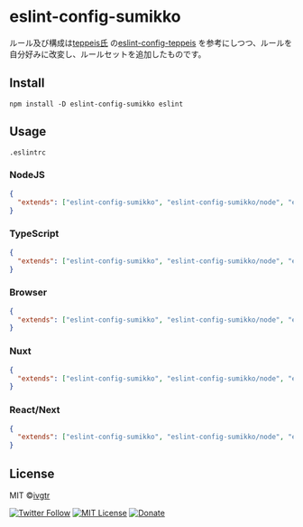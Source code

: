 # eslint-config-sumikko
ルール及び構成は[teppeis氏](https://github.com/teppeis) の[eslint-config-teppeis](https://github.com/ivgtr/eslint-config-sumikko) を参考にしつつ、ルールを自分好みに改変し、ルールセットを追加したものです。

## Install

```
npm install -D eslint-config-sumikko eslint
```

## Usage

`.eslintrc`
### NodeJS

```json
{
  "extends": ["eslint-config-sumikko", "eslint-config-sumikko/node", "eslint-config-sumikko/prettier"]
}
```

### TypeScript

```json
{
  "extends": ["eslint-config-sumikko", "eslint-config-sumikko/node", "eslint-config-sumikko/ts", "eslint-config-sumikko/prettier"]
}
```

### Browser

```json
{
  "extends": ["eslint-config-sumikko", "eslint-config-sumikko/node", "eslint-config-sumikko/ts", "eslint-config-sumikko/browser", "eslint-config-sumikko/prettier"]
}
```

### Nuxt

```json
{
  "extends": ["eslint-config-sumikko", "eslint-config-sumikko/node", "eslint-config-sumikko/nuxt", "eslint-config-sumikko/prettier"]
}
```

### React/Next

```json
{
  "extends": ["eslint-config-sumikko", "eslint-config-sumikko/node", "eslint-config-sumikko/react", "eslint-config-sumikko/prettier"]
}
```

## License
MIT ©[ivgtr](https://github.com/ivgtr)

[![Twitter Follow](https://img.shields.io/twitter/follow/mawaru_hana?style=social)](https://twitter.com/mawaru_hana) [![MIT License](http://img.shields.io/badge/license-MIT-blue.svg?style=flat)](LICENSE) [![Donate](https://img.shields.io/badge/%EF%BC%84-support-green.svg?style=flat-square)](https://www.buymeacoffee.com/ivgtr)  